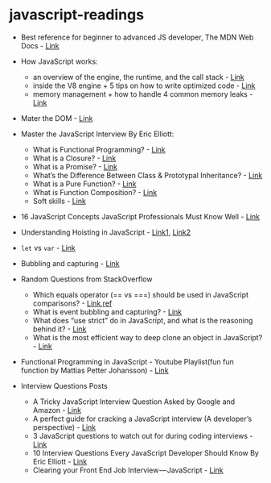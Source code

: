 # javascript-readings

- Best reference for beginner to advanced JS developer, The MDN Web Docs - [Link](https://developer.mozilla.org/en-US/docs/Web/JavaScript)
- How JavaScript works: 
  - an overview of the engine, the runtime, and the call stack - [Link](https://blog.sessionstack.com/how-does-javascript-actually-work-part-1-b0bacc073cf)
  - inside the V8 engine + 5 tips on how to write optimized code - [Link](https://blog.sessionstack.com/how-javascript-works-inside-the-v8-engine-5-tips-on-how-to-write-optimized-code-ac089e62b12e)
  - memory management + how to handle 4 common memory leaks - [Link](https://blog.sessionstack.com/how-javascript-works-memory-management-how-to-handle-4-common-memory-leaks-3f28b94cfbec)
  
- Mater the DOM - [Link](https://medium.com/re-dom/master-the-dom-bc1a2a06089b)
- Master the JavaScript Interview By Eric Elliott:
  - What is Functional Programming? - [Link](https://medium.com/javascript-scene/master-the-javascript-interview-what-is-functional-programming-7f218c68b3a0)
  - What is a Closure? - [Link](https://medium.com/javascript-scene/master-the-javascript-interview-what-is-a-closure-b2f0d2152b36)
  - What is a Promise? - [Link](https://medium.com/javascript-scene/master-the-javascript-interview-what-is-a-promise-27fc71e77261)
  - What’s the Difference Between Class & Prototypal Inheritance? - [Link](https://medium.com/javascript-scene/master-the-javascript-interview-what-s-the-difference-between-class-prototypal-inheritance-e4cd0a7562e9)
  - What is a Pure Function? - [Link](https://medium.com/javascript-scene/master-the-javascript-interview-what-is-a-pure-function-d1c076bec976)
  - What is Function Composition? - [Link](https://medium.com/javascript-scene/master-the-javascript-interview-what-is-function-composition-20dfb109a1a0)
  - Soft skills - [Link](https://medium.com/javascript-scene/master-the-javascript-interview-soft-skills-a8a5fb02c466)
- 16 JavaScript Concepts JavaScript Professionals Must Know Well - [Link](http://javascriptissexy.com/16-javascript-concepts-you-must-know-well/)
  
- Understanding Hoisting in JavaScript - [Link1](https://scotch.io/tutorials/understanding-hoisting-in-javascript), [Link2](https://codeburst.io/javascript-what-is-hoisting-dfa84512dd28)
- `let` vs `var` - [Link](https://stackoverflow.com/questions/762011/whats-the-difference-between-using-let-and-var-to-declare-a-variable-in-jav)
- Bubbling and capturing - [Link](https://javascript.info/bubbling-and-capturing)
- Random Questions from StackOverflow
  - Which equals operator (== vs ===) should be used in JavaScript comparisons? - [Link](https://stackoverflow.com/questions/359494/which-equals-operator-vs-should-be-used-in-javascript-comparisons),[ref](https://developer.mozilla.org/en-US/docs/Web/JavaScript/Reference/Operators/Comparison_Operators)
  - What is event bubbling and capturing? - [Link](https://stackoverflow.com/questions/4616694/what-is-event-bubbling-and-capturing)
  - What does “use strict” do in JavaScript, and what is the reasoning behind it? - [Link](https://stackoverflow.com/questions/1335851/what-does-use-strict-do-in-javascript-and-what-is-the-reasoning-behind-it)
  - What is the most efficient way to deep clone an object in JavaScript? - [Link](https://stackoverflow.com/questions/122102/what-is-the-most-efficient-way-to-deep-clone-an-object-in-javascript)
- Functional Programming in JavaScript - Youtube Playlist(fun fun function by Mattias Petter Johansson) - [Link](https://www.youtube.com/watch?v=BMUiFMZr7vk&list=PL0zVEGEvSaeEd9hlmCXrk5yUyqUag-n84)
- Interview Questions Posts
  - A Tricky JavaScript Interview Question Asked by Google and Amazon - [Link](https://medium.com/coderbyte/a-tricky-javascript-interview-question-asked-by-google-and-amazon-48d212890703)
  - A perfect guide for cracking a JavaScript interview (A developer’s perspective) - [Link](https://medium.com/dev-bits/a-perfect-guide-for-cracking-a-javascript-interview-a-developers-perspective-23a5c0fa4d0d)
  - 3 JavaScript questions to watch out for during coding interviews - [Link](https://medium.freecodecamp.org/3-questions-to-watch-out-for-in-a-javascript-interview-725012834ccb)
  - 10 Interview Questions Every JavaScript Developer Should Know By Eric Elliott - [Link](https://medium.com/javascript-scene/10-interview-questions-every-javascript-developer-should-know-6fa6bdf5ad95)
  - Clearing your Front End Job Interview — JavaScript - [Link](https://codeburst.io/clearing-your-front-end-job-interview-javascript-d5ec896adda4)
  
